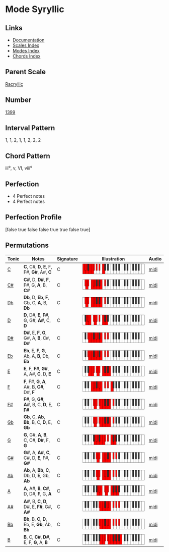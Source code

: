 # Mode Syryllic

## Links

- [Documentation](README.md)
- [Scales Index](Scales.md)
- [Modes Index](Modes.md)
- [Chords Index](Chords.md)

## Parent Scale

[Racryllic](ScaleRacryllic.md)

## Number

[1399](https://ianring.com/musictheory/scales/1399)

## Interval Pattern

1, 1, 2, 1, 1, 2, 2, 2

## Chord Pattern

iii⁰, v, VI, viii⁰

## Perfection

- 4 Perfect notes
- 4 Perfect notes

## Perfection Profile

[false true false false true true false true]

## Permutations

| Tonic | Notes | Signature | Illustration | Audio |
|-------|-------|-----------|--------------|-------|
| [C](ModeCNaturalSyryllic.md) | **C**, C#, **D**, **E**, F, F#, **G#**, A#, **C** | C | ![CNaturalSyryllic](ModeCNaturalSyryllic.png) | [midi](https://github.com/edipermadi/music/blob/main/docs/ModeCNaturalSyryllic.mid?raw=true) |
| [C#](ModeCSharpSyryllic.md) | **C#**, D, **D#**, **F**, F#, G, **A**, B, **C#** | C | ![CSharpSyryllic](ModeCSharpSyryllic.png) | [midi](https://github.com/edipermadi/music/blob/main/docs/ModeCSharpSyryllic.mid?raw=true) |
| [Db](ModeDFlatSyryllic.md) | **Db**, D, **Eb**, **F**, Gb, G, **A**, B, **Db** | C | ![DFlatSyryllic](ModeDFlatSyryllic.png) | [midi](https://github.com/edipermadi/music/blob/main/docs/ModeDFlatSyryllic.mid?raw=true) |
| [D](ModeDNaturalSyryllic.md) | **D**, D#, **E**, **F#**, G, G#, **A#**, C, **D** | C | ![DNaturalSyryllic](ModeDNaturalSyryllic.png) | [midi](https://github.com/edipermadi/music/blob/main/docs/ModeDNaturalSyryllic.mid?raw=true) |
| [D#](ModeDSharpSyryllic.md) | **D#**, E, **F**, **G**, G#, A, **B**, C#, **D#** | C | ![DSharpSyryllic](ModeDSharpSyryllic.png) | [midi](https://github.com/edipermadi/music/blob/main/docs/ModeDSharpSyryllic.mid?raw=true) |
| [Eb](ModeEFlatSyryllic.md) | **Eb**, E, **F**, **G**, Ab, A, **B**, Db, **Eb** | C | ![EFlatSyryllic](ModeEFlatSyryllic.png) | [midi](https://github.com/edipermadi/music/blob/main/docs/ModeEFlatSyryllic.mid?raw=true) |
| [E](ModeENaturalSyryllic.md) | **E**, F, **F#**, **G#**, A, A#, **C**, D, **E** | C | ![ENaturalSyryllic](ModeENaturalSyryllic.png) | [midi](https://github.com/edipermadi/music/blob/main/docs/ModeENaturalSyryllic.mid?raw=true) |
| [F](ModeFNaturalSyryllic.md) | **F**, F#, **G**, **A**, A#, B, **C#**, D#, **F** | C | ![FNaturalSyryllic](ModeFNaturalSyryllic.png) | [midi](https://github.com/edipermadi/music/blob/main/docs/ModeFNaturalSyryllic.mid?raw=true) |
| [F#](ModeFSharpSyryllic.md) | **F#**, G, **G#**, **A#**, B, C, **D**, E, **F#** | C | ![FSharpSyryllic](ModeFSharpSyryllic.png) | [midi](https://github.com/edipermadi/music/blob/main/docs/ModeFSharpSyryllic.mid?raw=true) |
| [Gb](ModeGFlatSyryllic.md) | **Gb**, G, **Ab**, **Bb**, B, C, **D**, E, **Gb** | C | ![GFlatSyryllic](ModeGFlatSyryllic.png) | [midi](https://github.com/edipermadi/music/blob/main/docs/ModeGFlatSyryllic.mid?raw=true) |
| [G](ModeGNaturalSyryllic.md) | **G**, G#, **A**, **B**, C, C#, **D#**, F, **G** | C | ![GNaturalSyryllic](ModeGNaturalSyryllic.png) | [midi](https://github.com/edipermadi/music/blob/main/docs/ModeGNaturalSyryllic.mid?raw=true) |
| [G#](ModeGSharpSyryllic.md) | **G#**, A, **A#**, **C**, C#, D, **E**, F#, **G#** | C | ![GSharpSyryllic](ModeGSharpSyryllic.png) | [midi](https://github.com/edipermadi/music/blob/main/docs/ModeGSharpSyryllic.mid?raw=true) |
| [Ab](ModeAFlatSyryllic.md) | **Ab**, A, **Bb**, **C**, Db, D, **E**, Gb, **Ab** | C | ![AFlatSyryllic](ModeAFlatSyryllic.png) | [midi](https://github.com/edipermadi/music/blob/main/docs/ModeAFlatSyryllic.mid?raw=true) |
| [A](ModeANaturalSyryllic.md) | **A**, A#, **B**, **C#**, D, D#, **F**, G, **A** | C | ![ANaturalSyryllic](ModeANaturalSyryllic.png) | [midi](https://github.com/edipermadi/music/blob/main/docs/ModeANaturalSyryllic.mid?raw=true) |
| [A#](ModeASharpSyryllic.md) | **A#**, B, **C**, **D**, D#, E, **F#**, G#, **A#** | C | ![ASharpSyryllic](ModeASharpSyryllic.png) | [midi](https://github.com/edipermadi/music/blob/main/docs/ModeASharpSyryllic.mid?raw=true) |
| [Bb](ModeBFlatSyryllic.md) | **Bb**, B, **C**, **D**, Eb, E, **Gb**, Ab, **Bb** | C | ![BFlatSyryllic](ModeBFlatSyryllic.png) | [midi](https://github.com/edipermadi/music/blob/main/docs/ModeBFlatSyryllic.mid?raw=true) |
| [B](ModeBNaturalSyryllic.md) | **B**, C, **C#**, **D#**, E, F, **G**, A, **B** | C | ![BNaturalSyryllic](ModeBNaturalSyryllic.png) | [midi](https://github.com/edipermadi/music/blob/main/docs/ModeBNaturalSyryllic.mid?raw=true) |
